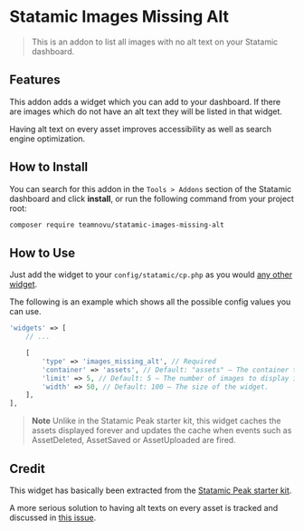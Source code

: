 # Statamic Images Missing Alt

> This is an addon to list all images with no alt text on your Statamic dashboard.

## Features

This addon adds a widget which you can add to your dashboard. If there are images which do not have an alt text they will be listed in that widget.

Having alt text on every asset improves accessibility as well as search engine optimization.

## How to Install

You can search for this addon in the `Tools > Addons` section of the Statamic dashboard and click **install**, or run the following command from your project root:

``` bash
composer require teamnovu/statamic-images-missing-alt
```

## How to Use

Just add the widget to your `config/statamic/cp.php` as you would [any other widget](https://statamic.dev/widgets#configuration).

The following is an example which shows all the possible config values you can use.

```php
'widgets' => [
    // ...

    [
        'type' => 'images_missing_alt', // Required
        'container' => 'assets', // Default: "assets" – The container to search through.
        'limit' => 5, // Default: 5 – The number of images to display in the widget.
        'width' => 50, // Default: 100 – The size of the widget.
    ],
],
```

> **Note**
> Unlike in the Statamic Peak starter kit, this widget caches the assets displayed forever and
> updates the cache when events such as AssetDeleted, AssetSaved or AssetUploaded are fired.

## Credit

This widget has basically been extracted from the [Statamic Peak starter kit](https://github.com/studio1902/statamic-peak).

A more serious solution to having alt texts on every asset is tracked and discussed in [this issue](https://github.com/statamic/ideas/issues/496).
